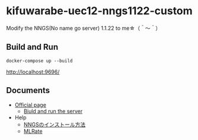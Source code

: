 # kifuwarabe-uec12-nngs1122-custom

Modify the NNGS(No name go server) 1.1.22 to me☆（＾～＾）  

## Build and Run

```shell
docker-compose up --build
```

[http://localhost:9696/](http://localhost:9696/)

## Documents

* [Official page](https://nngs.sourceforge.io/)
  * [Biuld and run the server](https://nngs.sourceforge.io/src/README)
* Help
  * [NNGSのインストール方法](http://game-informatics.blogspot.com/2010/12/nngs.html)
  * [MLRate](http://pem.nu/cms/index.php/freeprogs)
